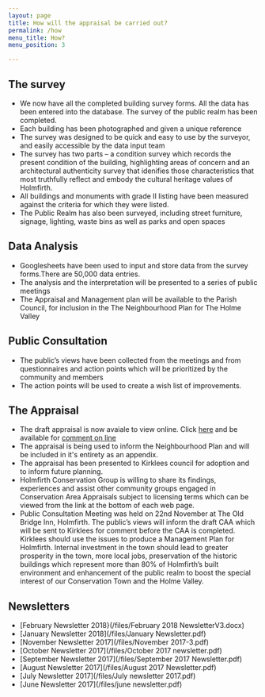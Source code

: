 ```yaml
---
layout: page
title: How will the appraisal be carried out?
permalink: /how
menu_title: How?
menu_position: 3

---
```


## The survey

* We now have all the completed building survey forms.  All the data has been entered into the database.  The survey of the public realm has been completed.
* Each building has been photographed and given a unique reference
* The survey was designed to be quick and easy to use by the surveyor, and easily accessible by the data input team
* The survey has two parts – a condition survey which records the present condition of the building, highlighting areas of concern and an architectural authenticity survey that idenifies those characteristics that most truthfully reflect and embody the cultural heritage values of Holmfirth.
* All buildings and monuments with grade II listing have been measured against the criteria for which they were listed.
* The Public Realm has also been surveyed, including street furniture, signage, lighting, waste bins as well as parks and open spaces


## Data Analysis
* Googlesheets have been used to input and store data from the survey forms.There are 50,000 data entries. 
* The analysis and the interpretation will be presented to a series of public meetings
* The Appraisal and Management plan will be available to the Parish Council, for inclusion in the  The Neighbourhood Plan for The Holme Valley

## Public Consultation
* The public’s views have been collected from the meetings and from questionnaires and action points which will be prioritized by the community and members
* The action points will be used to create a wish list of improvements.

## The Appraisal
* The draft appraisal is now avaiale to view online. Click [here](/Appraisal/) and be available for [comment on line](/contact-us)
* The appraisal is being used to inform the Neighbourhood Plan and will be included in it's entirety as an appendix. 
* The appraisal has been presented to Kirklees council for adoption and to inform future planning. 
* Holmfirth Conservation Group is willing to share its findings, experiences and assist other community groups engaged in Conservation Area Appraisals subject to licensing terms which can be viewed from the link at the bottom of each web page.
* Public Consultation Meeting was held on 22nd November at The Old Bridge Inn, Holmfirth. The public’s views will inform the  draft CAA which will be sent to Kirklees for comment before the CAA is completed.  Kirklees should use the issues to produce a Management Plan for Holmfirth.  Internal investment in the town should lead to greater prosperity in the town, more local jobs, preservation of the historic buildings which represent more than 80% of Holmfirth’s built environment and enhancement of the public realm to boost the special interest of our Conservation Town and the Holme Valley.



## Newsletters

* [February Newsletter 2018}(/files/February 2018 NewsletterV3.docx)
* [January Newsletter 2018](/files/January Newsletter.pdf)
* [November Newsletter 2017](/files/November 2017-3.pdf)
* [October Newsletter 2017](/files/October 2017 newsletter.pdf)
* [September Newsletter 2017](/files/September 2017 Newsletter.pdf)
* [August Newsletter 2017](/files/August 2017 Newsletter.pdf)
* [July Newsletter 2017](/files/July newsletter 2017.pdf)
* [June Newsletter 2017](/files/june newsletter.pdf)














